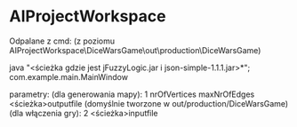 AIProjectWorkspace
==================

Odpalane z cmd:
(z poziomu AIProjectWorkspace\DiceWarsGame\out\production\DiceWarsGame)

java "<ścieżka gdzie jest jFuzzyLogic.jar i json-simple-1.1.1.jar>\*"; com.example.main.MainWindow

parametry:
(dla generowania mapy): 1 nrOfVertices maxNrOfEdges <ścieżka>outputfile (domyślnie tworzone w out/production/DiceWarsGame)
(dla włączenia gry): 2 <ścieżka>inputfile